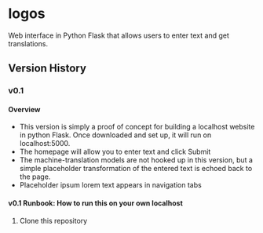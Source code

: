 # logos
Web interface in Python Flask that allows users to enter text and get translations.
## Version History
### v0.1
#### Overview
- This version is simply a proof of concept for building a localhost website in python Flask.  Once downloaded and set up, it will run on localhost:5000.
- The homepage will allow you to enter text and click Submit
- The machine-translation models are not hooked up in this version, but a simple placeholder transformation of the entered text is echoed back to the page.
- Placeholder ipsum lorem text appears in navigation tabs
#### v0.1 Runbook: How to run this on your own localhost
1. Clone this repository


